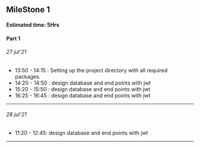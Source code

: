 ## MileStone 1

#### Estimated time: 5Hrs

#### Part 1

###### 27 jul'21
- 13:50 - 14:15 : Setting up the project directory with all required packages.
- 14:20 - 14:50 : design database and end points with jwt
- 15:20 - 15:50 : design database and end points with jwt
- 16:25 - 16:45 : design database and end points with jwt
---
###### 28 jul'21
- 11:20 - 12:45: design database and end points with jwt
---

